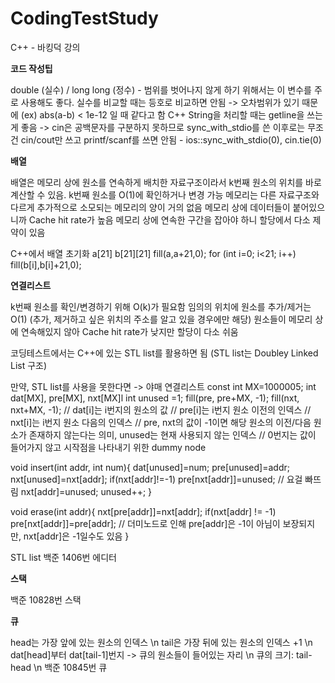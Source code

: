 # CodingTestStudy

C++ - 바킹덕 강의

<b>코드 작성팁</b>

double (실수) / long long (정수) - 범위를 벗어나지 않게 하기 위해서는 이 변수를 주로 사용해도 좋다.
실수를 비교할 때는 등호로 비교하면 안됨 -> 오차범위가 있기 때문에 (ex) abs(a-b) < 1e-12 일 때 같다고 함
C++ String을 처리할 때는 getline을 쓰는 게 좋음 -> cin은 공백문자를 구분하지 못하므로
sync_with_stdio를 쓴 이후로는 무조건 cin/cout만 쓰고 printf/scanf를 쓰면 안됨 - ios::sync_with_stdio(0), cin.tie(0)

<b>배열</b>

배열은 메모리 상에 원소를 연속하게 배치한 자료구조이라서 k번째 원소의 위치를 바로 계산할 수 있음. k번째 원소를 O(1)에 확인하거나 변경 가능
메모리는 다른 자료구조와 다르게 추가적으로 소모되는 메모리의 양이 거의 없음
메모리 상에 데이터들이 붙어있으니까 Cache hit rate가 높음
메모리 상에 연속한 구간을 잡아야 하니 할당에서 다소 제약이 있음

C++에서 배열 초기화
a[21] b[21][21]
fill(a,a+21,0);
for (int i=0; i<21; i++)
  fill(b[i],b[i]+21,0);
  
 <b>연결리스트</b>
 
 k번째 원소를 확인/변경하기 위해 O(k)가 필요함
 임의의 위치에 원소를 추가/제거는 O(1) (추가, 제거하고 싶은 위치의 주소를 알고 있을 경우에만 해당)
 원소들이 메모리 상에 연속해있지 않아 Cache hit rate가 낮지만 할당이 다소 쉬움
 
 코딩테스트에서는 C++에 있는 STL list를 활용하면 됨 (STL list는 Doubley Linked List 구조)
 
 만약, STL list를 사용을 못한다면 -> 야매 연결리스트
 const int MX=1000005;
 int dat[MX], pre[MX], nxt[MX]l
 int unused =1;
 fill(pre, pre+MX, -1);
 fill(nxt, nxt+MX, -1);
 // dat[i]는 i번지의 원소의 값
 // pre[i]는 i번지 원소 이전의 인덱스
 // nxt[i]는 i번지 원소 다음의 인덱스
 // pre, nxt의 값이 -1이면 해당 원소의 이전/다음 원소가 존재하지 않는다는 의미, unused는 현재 사용되지 않는 인덱스
 // 0번지는 값이 들어가지 않고 시작점을 나타내기 위한 dummy node
 
 void insert(int addr, int num){
    dat[unused]=num;
    pre[unused]=addr;
    nxt[unused]=nxt[addr];
    if(nxt[addr]!=-1) pre[nxt[addr]]=unused; // 요걸 빠뜨림
    nxt[addr]=unused;
    unused++;
 }
 
 void erase(int addr){
    nxt[pre[addr]]=nxt[addr];
    if(nxt[addr] != -1) pre[nxt[addr]]=pre[addr]; // 더미노드로 인해 pre[addr]은 -1이 아님이 보장되지만, nxt[addr]은 -1일수도 있음
 }
 
STL list
백준 1406번 에디터

<b>스택</b>

백준 10828번 스택

<b>큐</b>

head는 가장 앞에 있는 원소의 인덱스 \n
tail은 가장 뒤에 있는 원소의 인덱스 +1 \n 
dat[head]부터 dat[tail-1]번지 -> 큐의 원소들이 들어있는 자리 \n
큐의 크기: tail-head \n
백준 10845번 큐

